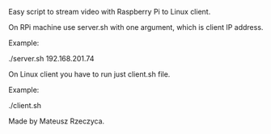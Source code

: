 Easy script to stream video with Raspberry Pi to Linux client.

On RPi machine use server.sh with one argument, which is client IP address.

Example:

./server.sh 192.168.201.74

On Linux client you have to run just client.sh file.

Example:

./client.sh

Made by Mateusz Rzeczyca.
